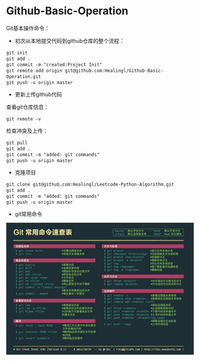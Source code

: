 # Github-Basic-Operation

Git基本操作命令：

- 初次从本地提交代码到github仓库的整个流程：

```
git init
git add .
git commit -m "created:Project Init"
git remote add origin git@github.com:Healingl/Github-Basic-Operation.git
git push -u origin master
```

- 更新上传github代码

查看git仓库信息：

```
git remote -v
```

检查冲突及上传：

```
git pull
git add .
git commit -m "added: git commands"
git push -u origin master
```

- 克隆项目

```
git clone git@github.com:Healingl/Leetcode-Python-Algorithm.git
git add .
git commit -m "added: git commands"
git push -u origin master
```



- git常用命令

![Github常用命令](./pic/Git常用命令.jpg)